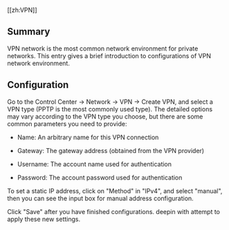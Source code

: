 [[zh:VPN]]


## Summary

VPN network is the most common network environment for private networks. This entry gives a brief introduction to configurations of VPN network environment.

## Configuration

Go to the Control Center -> Network -> VPN -> Create VPN, and select a VPN type (PPTP is the most commonly used type). The detailed options may vary according to the VPN type you choose, but there are some common parameters you need to provide:

* Name: An arbitrary name for this VPN connection

* Gateway: The gateway address (obtained from the VPN provider)

* Username: The account name used for authentication

* Password: The account password used for authentication

To set a static IP address, click on "Method" in "IPv4", and select "manual", then you can see the input box for manual address configuration.

Click "Save" after you have finished configurations. deepin with attempt to apply these new settings.